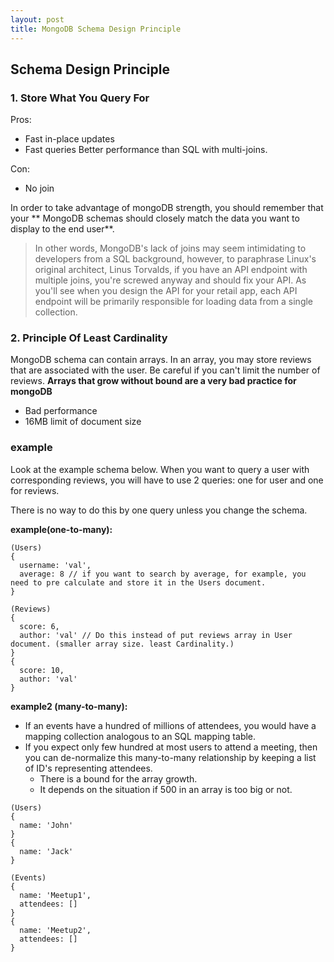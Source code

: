 ```yaml
---
layout: post
title: MongoDB Schema Design Principle
---
```


## Schema Design Principle

### 1. Store What You Query For
Pros:
 - Fast in-place updates
 - Fast queries
   Better performance than SQL with multi-joins.

 Con:
 - No join

In order to take advantage of mongoDB strength, you should remember that your ** MongoDB schemas should closely match the data you want to display to the end user**.

>In other words, MongoDB's lack of joins
>may seem intimidating to developers
>from a SQL background, however, to paraphrase
>Linux's original architect, Linus Torvalds,
>if you have an API endpoint with multiple joins,
>you're screwed anyway and should fix your API.
>As you'll see when you design the API for your retail app,
>each API endpoint will be primarily
>responsible for loading data from a single collection.

### 2. Principle Of Least Cardinality

MongoDB schema can contain arrays.
In an array, you may store reviews that are associated with the user.
Be careful if you can't limit the number of reviews.
**Arrays that grow without bound are a very bad practice for mongoDB**
- Bad performance
- 16MB limit of document size

### example

Look at the example schema below.
When you want to query a user with corresponding reviews,
you will have to use 2 queries: one for user and one for reviews.

There is no way to do this by one query unless you change the schema.

**example(one-to-many):**
```
(Users)
{
  username: 'val',
  average: 8 // if you want to search by average, for example, you need to pre calculate and store it in the Users document.
}

(Reviews)
{
  score: 6,
  author: 'val' // Do this instead of put reviews array in User document. (smaller array size. least Cardinality.)
}
{
  score: 10,
  author: 'val'
}
```

**example2 (many-to-many):**

* If an events have a hundred of millions of attendees, you would have a mapping collection analogous to an SQL mapping table.
* If you expect only few hundred at most users to attend a meeting, then you can de-normalize this many-to-many relationship by keeping a list of ID's representing attendees.
  * There is a bound for the array growth.
  * It depends on the situation if 500 in an array is too big or not.
```
(Users)
{
  name: 'John'
}
{
  name: 'Jack'
}

(Events)
{
  name: 'Meetup1',
  attendees: []
}
{
  name: 'Meetup2',
  attendees: []
}
```
